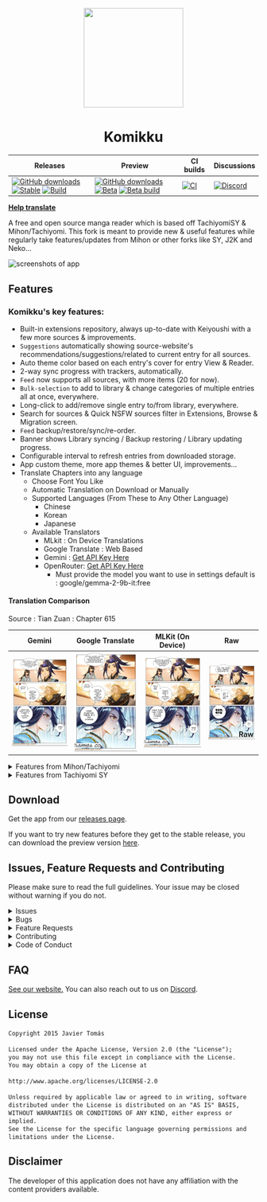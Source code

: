 <p align="center">
 <img width=200px height=200px src="./.github/readme-images/app-icon.png"/>
</p>

<h1 align="center"> Komikku </h1>

| Releases | Preview | CI builds | Discussions |
|----------|---------|-----------|-------------|
| [![GitHub downloads](https://img.shields.io/github/downloads/komikku-app/komikku/total?label=Downloads&labelColor=27303D&color=0D1117&logo=github&logoColor=FFFFFF&style=flat)](https://github.com/komikku-app/komikku/releases) [![Stable](https://img.shields.io/github/release/komikku-app/komikku.svg?maxAge=3600&label=Stable&labelColor=06599d&color=043b69)](https://github.com/komikku-app/komikku/releases/latest) [![Build](https://img.shields.io/github/actions/workflow/status/komikku-app/komikku/build_release.yml?labelColor=27303D)](https://github.com/komikku-app/komikku/actions/workflows/build_push.yml) | [![GitHub downloads](https://img.shields.io/github/downloads/komikku-app/komikku-preview/total?label=Downloads&labelColor=27303D&color=0D1117&logo=github&logoColor=FFFFFF&style=flat)](https://github.com/komikku-app/komikku-preview/releases) [![Beta](https://img.shields.io/github/v/release/komikku-app/komikku-preview.svg?maxAge=3600&label=Beta&labelColor=2c2c47&color=1c1c39)](https://github.com/komikku-app/komikku-preview/releases/latest) [![Beta build](https://img.shields.io/github/actions/workflow/status/komikku-app/komikku-preview/build_app.yml?labelColor=27303D)](https://github.com/komikku-app/komikku-preview/actions/workflows/build_app.yml) | [![CI](https://img.shields.io/github/actions/workflow/status/komikku-app/komikku/build_check.yml?labelColor=27303D)](https://github.com/komikku-app/komikku/actions/workflows/build_check.yml) | [![Discord](https://img.shields.io/discord/1242381704459452488?label=discord&labelColor=7289da&color=2c2f33&style=flat)](https://discord.gg/85jB7V5AJR) |

**[Help translate](https://crowdin.com/project/komikku/invite?h=f922abd4193e77309b084a08c74b89872112170)**

A free and open source manga reader which is based off TachiyomiSY & Mihon/Tachiyomi. This fork is meant to provide new & useful features while regularly take features/updates from Mihon or other forks like SY, J2K and Neko...

![screenshots of app](./.github/readme-images/screens.png)

## Features

### Komikku's key features:
* Built-in extensions repository, always up-to-date with Keiyoushi with a few more sources & improvements.
* `Suggestions` automatically showing source-website's recommendations/suggestions/related to current entry for all sources.
* Auto theme color based on each entry's cover for entry View & Reader.
* 2-way sync progress with trackers, automatically.
* `Feed` now supports all sources, with more items (20 for now).
* `Bulk-selection` to add to library & change categories of multiple entries all at once, everywhere.
* Long-click to add/remove single entry to/from library, everywhere.
* Search for sources & Quick NSFW sources filter in Extensions, Browse & Migration screen.
* `Feed` backup/restore/sync/re-order.
* Banner shows Library syncing / Backup restoring / Library updating progress.
* Configurable interval to refresh entries from downloaded storage.
* App custom theme, more app themes & better UI, improvements...
* Translate Chapters into any language
  * Choose Font You Like
  * Automatic Translation on Download or Manually
  * Supported Languages (From These to Any Other Language)
    * Chinese
    * Korean
    * Japanese
  * Available Translators
    * MLkit : On Device Translations
    * Google Translate : Web Based
    * Gemini : [Get API Key Here](https://makersuite.google.com/app/apikey "Get API Key Here")
    * OpenRouter: [Get API Key Here](https://openrouter.ai/ "Get API Key Here")
      * Must provide the model you want to use in settings default is : google/gemma-2-9b-it:free

#### Translation Comparison

Source : Tian Zuan : Chapter 615

| Gemini                                     | Google Translate                   | MLKit (On Device)                              | Raw                                |
|--------------------------------------------|------------------------------------|------------------------------------------------|------------------------------------|
| ![ManhuaPlus](./.github/assets/gemini.png) | ![Gemini](./.github/assets/gt.png) | ![GoogleTranslate](./.github/assets/mlkit.png) | ![mlkit](./.github/assets/raw.png) |

<details>
  <summary>Features from Mihon/Tachiyomi</summary>

#### All up-to-date features from Mihon/Tachiyomi (original), include:

* Online reading from a variety of sources
* Local reading of downloaded content
* A configurable reader with multiple viewers, reading directions and other settings.
* Tracker support: [MyAnimeList](https://myanimelist.net/), [AniList](https://anilist.co/), [Kitsu](https://kitsu.app/), [MangaUpdates](https://mangaupdates.com), [Shikimori](https://shikimori.one), and [Bangumi](https://bgm.tv/) support
* Categories to organize your library
* Light and dark themes
* Schedule updating your library for new chapters
* Create backups locally to read offline or to your desired cloud service
* Continue reading button in library

</details>

<details>
  <summary>Features from Tachiyomi SY</summary>

#### All features from TachiyomiSY:
* Feed tab, where you can easily view the latest entries or saved search from multiple sources at same time.
* Automatic webtoon detection, allowing the reader to switch to webtoon mode automatically when viewing one
* Manga recommendations, uses MAL and Anilist, as well as Neko Similar Manga for Mangadex manga (Thanks to Az, She11Shocked, Carlos, and Goldbattle)
* Lewd filter, hide the lewd manga in your library when you want to
* Tracking filter, filter your tracked manga so you can see them or see non-tracked manga, made by She11Shocked
* Search tracking status in library, made by She11Shocked
* Custom categories for sources, liked the pinned sources, but you can make your own versions and put any sources in them
* Manga info edit
* Manga Cover view + share and save
* Dynamic Categories, view the library in multiple ways
* Smart background for reading modes like LTR or Vertical, changes the background based on the page color
* Force disable webtoon zoom
* Hentai features enable/disable, in advanced settings
* Quick clean titles
* Source migration, migrate all your manga from one source to another
* Saving searches
* Autoscroll
* Page preload customization
* Customize image cache size
* Batch import of custom sources and featured extensions
* Advanced source settings page, searching, enable/disable all
* Click tag for local search, long click tag for global search
* Merge multiple of the same manga from different sources
* Drag and drop library sorting
* Library search engine, includes exclude, quotes as absolute, and a bunch of other ways to search
* New E-Hentai/ExHentai features, such as language settings and watched list settings
* Enhanced views for internal and integrated sources
* Enhanced usability for internal and delegated sources

Custom sources:
* E-Hentai/ExHentai

Additional features for some extensions, features include custom description, opening in app, batch add to library, and a bunch of other things based on the source:
* 8Muses (EroMuse)
* HBrowse
* Mangadex
* NHentai
* Puruin
* Tsumino

</details>

## Download
Get the app from our [releases page](https://github.com/komikku-app/komikku/releases/latest).

If you want to try new features before they get to the stable release, you can download the preview version [here](https://github.com/komikku-app/komikku-preview/releases/latest).

## Issues, Feature Requests and Contributing

Please make sure to read the full guidelines. Your issue may be closed without warning if you do not.

<details><summary>Issues</summary>

1. **Before reporting a new issue, take a look at the [FAQ](https://mihon.app/docs/faq/general), the [changelog](https://github.com/komikku-app/komikku/releases) and the already opened [issues](https://github.com/komikku-app/komikku/issues).**
2. If you are unsure, ask here: [![Discord](https://img.shields.io/discord/1242381704459452488)](https://discord.gg/85jB7V5AJR)

</details>

<details><summary>Bugs</summary>

* Include version (More → About → Version)
 * If not latest, try updating, it may have already been solved
 * Preview version is equal to the number of commits as seen on the main page
* Include steps to reproduce (if not obvious from description)
* Include screenshot (if needed)
* If it could be device-dependent, try reproducing on another device (if possible)
* Don't group unrelated requests into one issue

Use the [issue forms](https://github.com/komikku-app/komikku/issues/new/choose) to submit a bug.

</details>

<details><summary>Feature Requests</summary>

* Write a detailed issue, explaining what it should do or how.
* Include screenshot (if needed).
</details>

<details><summary>Contributing</summary>

See [CONTRIBUTING.md](./CONTRIBUTING.md).
</details>

<details><summary>Code of Conduct</summary>

See [CODE_OF_CONDUCT.md](./CODE_OF_CONDUCT.md).
</details>

## FAQ

[See our website.](https://komikku-app.github.io/)
You can also reach out to us on [Discord](https://discord.gg/85jB7V5AJR).

## License

    Copyright 2015 Javier Tomás

    Licensed under the Apache License, Version 2.0 (the "License");
    you may not use this file except in compliance with the License.
    You may obtain a copy of the License at

    http://www.apache.org/licenses/LICENSE-2.0

    Unless required by applicable law or agreed to in writing, software
    distributed under the License is distributed on an "AS IS" BASIS,
    WITHOUT WARRANTIES OR CONDITIONS OF ANY KIND, either express or implied.
    See the License for the specific language governing permissions and
    limitations under the License.

## Disclaimer

The developer of this application does not have any affiliation with the content providers available.
